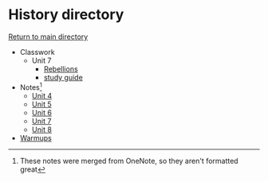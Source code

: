 # History directory
[Return to main directory](/directory.md)
* Classwork
    * Unit 7
        * [Rebellions](Classwork/Unit-7-Rebellions.md)
        * [study guide](Classwork/Unit-7-Study-Guide.md)
* Notes[^1]
    * [Unit 4](notes/Unit-4.md)
    * [Unit 5](notes/Unit-5.md)
    * [Unit 6](notes/Unit-6.md)
    * [Unit 7](notes/Unit-7.md)
    * [Unit 8](notes/Unit-8.md)
* [Warmups](warmups/warmups.md)
[^1]:These notes were merged from OneNote, so they aren't formatted great